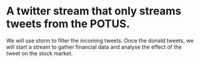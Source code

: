# A twitter stream that only streams tweets from the POTUS.

We will use storm to filter the incoming tweets. Once the donald tweets, we will start a stream to gather financial data and analyse the effect of the tweet on the stock market.